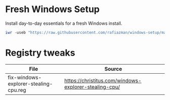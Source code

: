 # Fresh Windows Setup

Install day-to-day essentials for a fresh Windows install.

```powershell
iwr -useb "https://raw.githubusercontent.com/rafiazman/windows-setup/master/setup.ps1" | iex
```

# Registry tweaks
| File | Source |
|------|--------|
| fix-windows-explorer-stealing-cpu.reg | https://christitus.com/windows-explorer-stealing-cpu/ |
